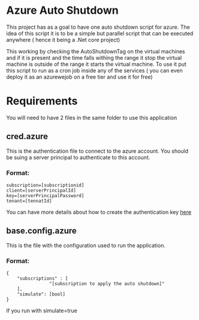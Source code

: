 # Azure Auto Shutdown

This project has as a goal to have one auto shutdown script for azure.
The idea of this script it is to be a simple but parallel script that can be executed anywhere ( hence it being a .Net core project)

This working by checking the AutoShutdownTag on the virtual machines and if it is present and the time falls withing the range it stop the virtual machine is outside of the range it starts the virtual machine.
To use it put this script to run as a cron job inside any of the services ( you can even deploy it as an azurewejob on a free tier and use it for free)

# Requirements

You will need to have 2 files in the same folder to use this application 

## cred.azure
This is the authentication file to connect to the azure account. You should be suing a server principal to authenticate to this account.
### Format:
```
subscription=[subscriptionid]
client=[serverPrincipalId]
key=[serverPrincipalPassword]
tenant=[tennatId]
```
You can have more details about how to create the authentication key [here](https://github.com/Azure/azure-sdk-for-net/blob/Fluent/AUTH.md)

## base.config.azure

This is the file with the configuration used to run the application.

### Format:
```
{
    "subscriptions" : [
                "[subscription to apply the auto shutdown]"
    ],
    "simulate": [bool]
}
```
If you run with simulate=true 


# 
